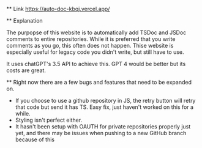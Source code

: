 ** Link
https://auto-doc-kbqj.vercel.app/

** Explanation

The purpopse of this website is to automatically add TSDoc and JSDoc comments to entire repositories. While it is preferred that you write comments as you go, this often does not happen. Thise website is especially useful for legacy code you didn't write, but still have to use.

It uses chatGPT's 3.5 API to achieve this. GPT 4 would be better but its costs are great.

** 
Right now there are a few bugs and features that need to be expanded on.
- If you choose to use a github repository in JS, the retry button will retry that code but send it has TS. Easy fix, just haven't worked on this for a while.
- Styling isn't perfect either.
- It hasn't been setup with OAUTH for private repositories properly just yet, and there may be issues when pushing to a new GitHub branch because of this
